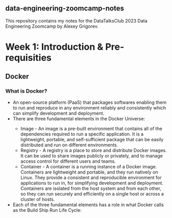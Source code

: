 ## data-engineering-zoomcamp-notes
This repository contains my notes for the DataTalksClub 2023 Data Engineering Zoomcamp by Alexey Grigorev.

# Week 1: Introduction & Pre-requisities

## Docker

### What is Docker?

<ul>
<li>An open-source platform (PaaS) that packages softwares enabling them to run and reproduce in any environment reliably and consistently which can simplify development and deployment.</li>
<li>There are three fundamental elements in the Docker Universe:</li>
  <ul>
  <li>Image - An image is a pre-built environment that contains all of the dependencies required to run a specific application. It is a lightweight, portable, and self-sufficient package that can be easily distributed and run on different environments.</li>
<li>Registry - A registry is a place to store and distribute Docker images. It can be used to share images publicly or privately, and to manage access control for different users and teams.</li>
<li>Container - A container is a running instance of a Docker image. Containers are lightweight and portable, and they run natively on Linux. They provide a consistent and reproducible environment for applications to run in, for simplifying development and deployment. Containers are isolated from the host system and from each other, so they can run securely and efficiently on a single host or across a cluster of hosts.</li>
</ul>
<li>Each of the three fundamental elements has a role in what Docker calls as the Build Ship Run Life Cycle:</li>
</ul>
